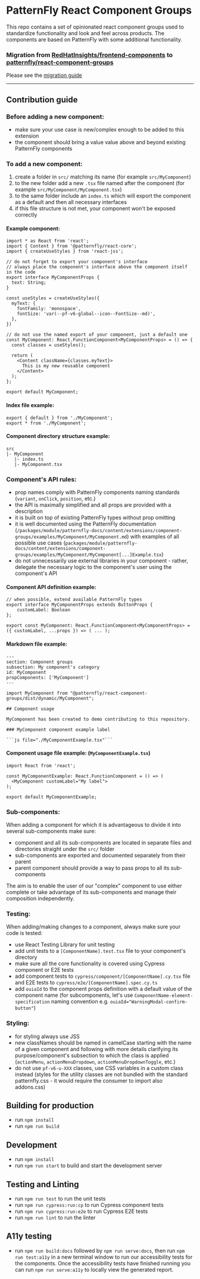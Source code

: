 # PatternFly React Component Groups

This repo contains a set of opinionated react component groups used to standardize functionality and look and feel across products. The components are based on PatternFly with some additional functionality.

### Migration from [RedHatInsights/frontend-components](https://github.com/RedHatInsights/frontend-components) to [patternfly/react-component-groups](https://github.com/patternfly/react-component-groups)
Please see the [migration guide](./migration.md)

---
## Contribution guide

### Before adding a new component:
- make sure your use case is new/complex enough to be added to this extension
- the component should bring a value value above and beyond existing PatternFly components

### To add a new component:
1. create a folder in `src/` matching its name (for example `src/MyComponent`)
2. to the new folder add a new `.tsx` file named after the component (for example `src/MyComponent/MyComponent.tsx`)
3. to the same folder include an `index.ts` which will export the component as a default and then all necessary interfaces
4. if this file structure is not met, your component won't be exposed correctly

#### Example component:
```
import * as React from 'react';
import { Content } from '@patternfly/react-core';
import { createUseStyles } from 'react-jss';

// do not forget to export your component's interface
// always place the component's interface above the component itself in the code
export interface MyComponentProps {
  text: String;
}

const useStyles = createUseStyles({
  myText: {
    fontFamily: 'monospace',
    fontSize: 'var(--pf-v6-global--icon--FontSize--md)',
  },
})

// do not use the named export of your component, just a default one
const MyComponent: React.FunctionComponent<MyComponentProps> = () => {
  const classes = useStyles();

  return (
    <Content className={classes.myText}>
      This is my new reusable component
    </Content>
  );
};

export default MyComponent;
``` 

#### Index file example:
```
export { default } from './MyComponent';
export * from './MyComponent';
``` 

#### Component directory structure example:
```
src
|- MyComponent
   |- index.ts
   |- MyComponent.tsx
``` 

### Component's API rules:
- prop names comply with PatternFly components naming standards (`variant`, `onClick`, `position`, etc.)
- the API is maximally simplified and all props are provided with a description
- it is built on top of existing PatternFly types without prop omitting
- it is well documented using the PatternFly documentation (`/packages/module/patternfly-docs/content/extensions/component-groups/examples/MyComponent/MyComponent.md`) with examples of all possible use cases (`packages/module/patternfly-docs/content/extensions/component-groups/examples/MyComponent/MyComponent[...]Example.tsx`)
- do not unnecessarily use external libraries in your component - rather, delegate the necessary logic to the component's user using the component's API

#### Component API definition example:
```
// when possible, extend available PatternFly types
export interface MyComponentProps extends ButtonProps {
    customLabel: Boolean
};

export const MyComponent: React.FunctionComponent<MyComponentProps> = ({ customLabel, ...props }) => ( ... );
```


#### Markdown file example:
```
---
section: Component groups
subsection: My component's category
id: MyComponent
propComponents: ['MyComponent']
---

import MyComponent from "@patternfly/react-component-groups/dist/dynamic/MyComponent";

## Component usage

MyComponent has been created to demo contributing to this repository.

### MyComponent component example label

```js file="./MyComponentExample.tsx"```

```

#### Component usage file example: (`MyComponentExample.tsx`)
```
import React from 'react';

const MyComponentExample: React.FunctionComponent = () => (
  <MyComponent customLabel="My label">
);

export default MyComponentExample;
```

### Sub-components:
When adding a component for which it is advantageous to divide it into several sub-components make sure: 
- component and all its sub-components are located in separate files and directories straight under the `src/` folder
- sub-components are exported and documented separately from their parent
- parent component should provide a way to pass props to all its sub-components

The aim is to enable the user of our "complex" component to use either complete or take advantage of its sub-components and manage their composition independently.

### Testing:
When adding/making changes to a component, always make sure your code is tested:
- use React Testing Library for unit testing 
- add unit tests to a `[ComponentName].test.tsx` file to your component's directory
- make sure all the core functionality is covered using Cypress component or E2E tests
- add component tests to `cypress/component/[ComponentName].cy.tsx` file and E2E tests to `cypress/e2e/[ComponentName].spec.cy.ts`
- add `ouiaId` to the component props definition with a default value of the component name (for subcomponents, let's use `ComponentName-element-specification` naming convention e.g. `ouiaId="WarningModal-confirm-button"`)

### Styling:
- for styling always use JSS
- new classNames should be named in camelCase starting with the name of a given component and following with more details clarifying its purpose/component's subsection to which the class is applied (`actionMenu`, `actionMenuDropdown`, `actionMenuDropdownToggle`, etc.)
- do not use `pf-v6-u-XXX` classes, use CSS variables in a custom class instead (styles for the utility classes are not bundled with the standard patternfly.css - it would require the consumer to import also addons.css)

## Building for production

- run `npm install`
- run `npm run build`

## Development
- run `npm install`
- run `npm run start` to build and start the development server

## Testing and Linting
- run `npm run test` to run the unit tests
- run `npm run cypress:run:cp` to run Cypress component tests
- run `npm run cypress:run:e2e` to run Cypress E2E tests
- run `npm run lint` to run the linter

## A11y testing

- run `npm run build:docs` followed by `npm run serve:docs`, then run `npm run test:a11y` in a new terminal window to run our accessibility tests for the components. Once the accessibility tests have finished running you can run `npm run serve:a11y` to locally view the generated report.

